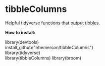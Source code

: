 # tibbleColumns
Helpful tidyverse functions that output tibbles. 

<b>How to install:</b>

library(devtools) <br>
install_github("nhemerson/tibbleColumns") <br>
library(tidyverse) <br>
library(tibbleColumns) 
library(broom)
